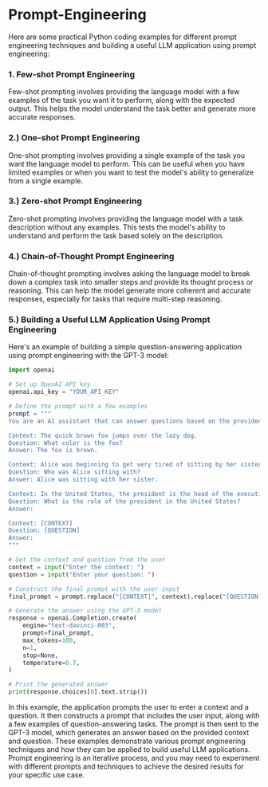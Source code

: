 # Prompt-Engineering

 Here are some practical Python coding examples for different prompt engineering techniques and building a useful LLM application using prompt engineering:
 
### 1. Few-shot Prompt Engineering
Few-shot prompting involves providing the language model with a few examples of the task you want it to perform, along with the expected output. This helps the model understand the task better and generate more accurate responses.

### 2.) One-shot Prompt Engineering
One-shot prompting involves providing a single example of the task you want the language model to perform. This can be useful when you have limited examples or when you want to test the model's ability to generalize from a single example.

### 3.) Zero-shot Prompt Engineering
Zero-shot prompting involves providing the language model with a task description without any examples. This tests the model's ability to understand and perform the task based solely on the description.

### 4.) Chain-of-Thought Prompt Engineering
Chain-of-thought prompting involves asking the language model to break down a complex task into smaller steps and provide its thought process or reasoning. This can help the model generate more coherent and accurate responses, especially for tasks that require multi-step reasoning.

### 5.) Building a Useful LLM Application Using Prompt Engineering
Here's an example of building a simple question-answering application using prompt engineering with the GPT-3 model:

```python
import openai

# Set up OpenAI API key
openai.api_key = "YOUR_API_KEY"

# Define the prompt with a few examples
prompt = """
You are an AI assistant that can answer questions based on the provided context. Here are some examples:

Context: The quick brown fox jumps over the lazy dog.
Question: What color is the fox?
Answer: The fox is brown.

Context: Alice was beginning to get very tired of sitting by her sister on the bank, and of having nothing to do: once or twice she had peeped into the book her sister was reading, but it had no pictures or conversations in it, 'and what is the use of a book,' thought Alice 'without pictures or conversations?'
Question: Who was Alice sitting with?
Answer: Alice was sitting with her sister.

Context: In the United States, the president is the head of the executive branch of the federal government and is elected to a four-year term by the people through an Electoral College. The president is responsible for implementing and enforcing the laws written by Congress and, to that end, appoints the heads of the federal agencies, including the Cabinet.
Question: What is the role of the president in the United States?
Answer:

Context: [CONTEXT]
Question: [QUESTION]
Answer:
"""

# Get the context and question from the user
context = input("Enter the context: ")
question = input("Enter your question: ")

# Construct the final prompt with the user input
final_prompt = prompt.replace("[CONTEXT]", context).replace("[QUESTION]", question)

# Generate the answer using the GPT-3 model
response = openai.Completion.create(
    engine="text-davinci-003",
    prompt=final_prompt,
    max_tokens=100,
    n=1,
    stop=None,
    temperature=0.7,
)

# Print the generated answer
print(response.choices[0].text.strip())

```

In this example, the application prompts the user to enter a context and a question. It then constructs a prompt that includes the user input, along with a few examples of question-answering tasks. The prompt is then sent to the GPT-3 model, which generates an answer based on the provided context and question.
These examples demonstrate various prompt engineering techniques and how they can be applied to build useful LLM applications. Prompt engineering is an iterative process, and you may need to experiment with different prompts and techniques to achieve the desired results for your specific use case.
